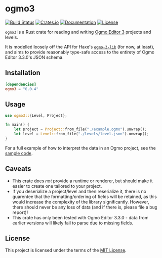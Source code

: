 # ogmo3

[![Build Status](https://img.shields.io/github/workflow/status/17cupsofcoffee/ogmo3/CI%20Build/main)](https://github.com/17cupsofcoffee/ogmo3/actions?query=branch%3Amain)
[![Crates.io](https://img.shields.io/crates/v/ogmo3.svg)](https://crates.io/crates/ogmo3)
[![Documentation](https://docs.rs/ogmo3/badge.svg)](https://docs.rs/ogmo3)
[![License](https://img.shields.io/crates/l/ogmo3.svg)](LICENSE)

`ogmo3` is a Rust crate for reading and writing [Ogmo Editor 3](https://ogmo-editor-3.github.io/) projects and levels.

It is modelled loosely off the API for Haxe's [`ogmo-3-lib`](https://github.com/Ogmo-Editor-3/ogmo-3-lib) (for now, at least), and aims to provide reasonably type-safe access to the entirety of Ogmo Editor 3.3.0's JSON schema.

## Installation


```toml
[dependencies]
ogmo3 = "0.0.4"
```

## Usage

```rust
use ogmo3::{Level, Project};

fn main() {
    let project = Project::from_file("./example.ogmo").unwrap();
    let level = Level::from_file("./levels/level.json").unwrap();
}
```

For a full example of how to interpret the data in an Ogmo project, see the [sample code](./examples/sample.rs).

## Caveats

* This crate does _not_ provide a runtime or renderer, but should make it easier to create one tailored to your project.
* If you deserialize a project/level and then reserialize it, there is no guarentee that the formatting/ordering of fields will be retained, as this would increase the complexity of the library significantly. However, there should never be any loss of data (and if there is, please file a bug report)!
* This crate has only been tested with Ogmo Editor 3.3.0 - data from earlier versions will likely fail to parse due to missing fields. 

## License

This project is licensed under the terms of the [MIT License](./LICENSE).